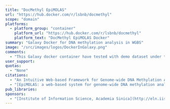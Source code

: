 ```yaml
---
title: "DocMethyl EpiMOLAS"
url: "https://hub.docker.com/r/lsbnb/docmethyl"
scope: "domain"
platforms:
  - platform_group: "container"
    platform_url: "https://hub.docker.com/r/lsbnb/docmethyl"
    platform_text: "DocMethyl EpiMOLAS Docker"
summary: "Galaxy Docker for DNA methylation analysis in WGBS"
image: "/src/images/logos/DockerInGalaxy.png"
comments:
  - "This Galaxy docker container have tested with demo dataset under the Ubuntu 16.04 64 bit system equipped with four-core CPU, 32GB RAM, 400GB storage."
user_support:
quotas:
  - "None"
citations:
  - "An Intuitive Web-based Framework for Genome-wide DNA Methylation Analysis, Sheng-Yao Su, I-Hsuan Lu, Wen-Chih Cheng, Wei-Chun Chung, Pao-Yang Chen, Jan-Ming Ho, Shu-Hwa Chen, Chung-Yen Lin, (in preparation)."
  - "[EpiMOLAS: a web-based system for genome-wide DNA methylation analysis](http://www.ens-lyon.fr/LBMC/icsb2018/pdf/icsb-2018---abstract-book---posters.pdf#page=68), Sheng-Yao Su, Shu-Hwa Chen, Yi-Hsun Lu, Chung-Yen Lin, ICSB 2018, Lyon France"
pub_libraries:
sponsors:
  - "[Institute of Information Science, Academia Sinica](http://eln.iis.sinica.edu.tw), Taipei, Taiwan"
---
```

